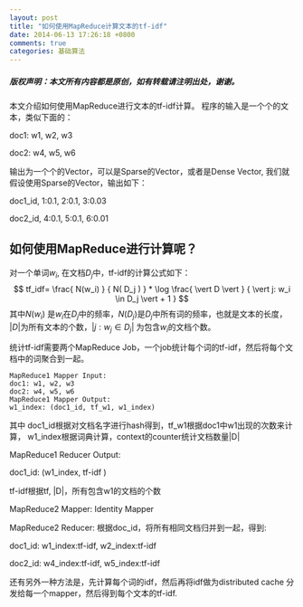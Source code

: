 ```yaml
---
layout: post
title: "如何使用MapReduce计算文本的tf-idf"
date: 2014-06-13 17:26:18 +0800
comments: true
categories: 基础算法
---
```

##### 版权声明：本文所有内容都是原创，如有转载请注明出处，谢谢。

本文介绍如何使用MapReduce进行文本的tf-idf计算。
程序的输入是一个个的文本，类似下面的：

doc1: w1, w2, w3 

doc2: w4, w5, w6 

输出为一个个的Vector，可以是Sparse的Vector，或者是Dense Vector,
我们就假设使用Sparse的Vector，输出如下：

doc1_id, 1:0.1, 2:0.1, 3:0.03 

doc2_id, 4:0.1, 5:0.1, 6:0.01 

## 如何使用MapReduce进行计算呢？
对一个单词$w_i$, 在文档$D_j$中，tf-idf的计算公式如下：
$$ tf_idf= \frac{ N(w_i) } { N( D_j ) } * \log \frac{ \vert D \vert } { \vert j: w_i \in D_j \vert + 1 } $$
其中$N(w_i)$ 是$w_i$在$D_j$中的频率，$N(D_j)$是$D_j$中所有词的频率，也就是文本的长度，
$|D|$为所有文本的个数，$| j: w_j \in D_j |$ 为包含$w_i$的文档个数。

统计tf-idf需要两个MapReduce Job，一个job统计每个词的tf-idf，然后将每个文档中的词聚合到一起。
```
MapReduce1 Mapper Input:
doc1: w1, w2, w3 
doc2: w4, w5, w6
MapReduce1 Mapper Output:
w1_index: (doc1_id, tf_w1, w1_index)
```
其中 doc1_id根据对文档名字进行hash得到，tf_w1根据doc1中w1出现的次数来计算，
w1_index根据词典计算，context的counter统计文档数量|D|

MapReduce1 Reducer Output:

doc1_id: (w1_index, tf-idf )

tf-idf根据tf, |D|，所有包含w1的文档的个数

MapReduce2 Mapper: Identity Mapper

MapReduce2 Reducer: 根据doc_id，将所有相同文档归并到一起，得到:

doc1_id: w1_index:tf-idf, w2_index:tf-idf

doc2_id: w4_index:tf-idf, w5_index:tf-idf

还有另外一种方法是，先计算每个词的idf，然后再将idf做为distributed cache
分发给每一个mapper，然后得到每个文本的tf-idf.

